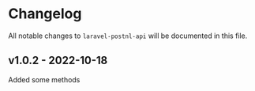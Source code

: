 # Changelog

All notable changes to `laravel-postnl-api` will be documented in this file.

## v1.0.2 - 2022-10-18

Added some methods
